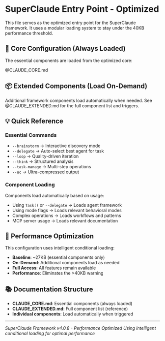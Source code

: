 # SuperClaude Entry Point - Optimized

This file serves as the optimized entry point for the SuperClaude framework.
It uses a modular loading system to stay under the 40KB performance threshold.

## 🚀 Core Configuration (Always Loaded)

The essential components are loaded from the optimized core:

@CLAUDE_CORE.md

## 📦 Extended Components (Load On-Demand)

Additional framework components load automatically when needed.
See @CLAUDE_EXTENDED.md for the full component list and triggers.

## 💡 Quick Reference

### Essential Commands
- `--brainstorm` → Interactive discovery mode
- `--delegate` → Auto-select best agent for task
- `--loop` → Quality-driven iteration
- `--think` → Structured analysis
- `--task-manage` → Multi-step operations
- `--uc` → Ultra-compressed output

### Component Loading
Components load automatically based on usage:
- Using `Task()` or `--delegate` → Loads agent framework
- Using mode flags → Loads relevant behavioral modes
- Complex operations → Loads workflows and patterns
- MCP server usage → Loads relevant documentation

## 🎯 Performance Optimization

This configuration uses intelligent conditional loading:
- **Baseline**: ~27KB (essential components only)
- **On-Demand**: Additional components load as needed
- **Full Access**: All features remain available
- **Performance**: Eliminates the >40KB warning

## 📚 Documentation Structure

- **CLAUDE_CORE.md**: Essential components (always loaded)
- **CLAUDE_EXTENDED.md**: Full component list (reference)
- **Individual components**: Load automatically when triggered

---
*SuperClaude Framework v4.0.8 - Performance Optimized*
*Using intelligent conditional loading for optimal performance*